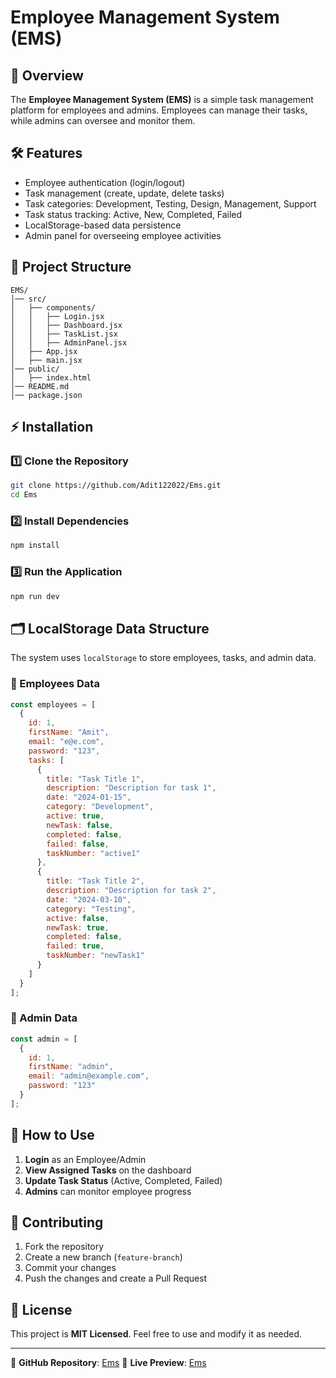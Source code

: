 # Employee Management System (EMS)

## 🚀 Overview
The **Employee Management System (EMS)** is a simple task management platform for employees and admins. Employees can manage their tasks, while admins can oversee and monitor them.

## 🛠 Features
- Employee authentication (login/logout)
- Task management (create, update, delete tasks)
- Task categories: Development, Testing, Design, Management, Support
- Task status tracking: Active, New, Completed, Failed
- LocalStorage-based data persistence
- Admin panel for overseeing employee activities

## 📂 Project Structure
```
EMS/
│── src/
│   ├── components/
│   │   ├── Login.jsx
│   │   ├── Dashboard.jsx
│   │   ├── TaskList.jsx
│   │   ├── AdminPanel.jsx
│   ├── App.jsx
│   ├── main.jsx
│── public/
│   ├── index.html
│── README.md
│── package.json
```

## ⚡ Installation
### 1️⃣ Clone the Repository
```sh
git clone https://github.com/Adit122022/Ems.git
cd Ems
```

### 2️⃣ Install Dependencies
```sh
npm install
```

### 3️⃣ Run the Application
```sh
npm run dev
```

## 🗂 LocalStorage Data Structure
The system uses `localStorage` to store employees, tasks, and admin data.

### 📌 Employees Data
```js
const employees = [
  {
    id: 1,
    firstName: "Amit",
    email: "e@e.com",
    password: "123",
    tasks: [
      {
        title: "Task Title 1",
        description: "Description for task 1",
        date: "2024-01-15",
        category: "Development",
        active: true,
        newTask: false,
        completed: false,
        failed: false,
        taskNumber: "active1"
      },
      {
        title: "Task Title 2",
        description: "Description for task 2",
        date: "2024-03-10",
        category: "Testing",
        active: false,
        newTask: true,
        completed: false,
        failed: true,
        taskNumber: "newTask1"
      }
    ]
  }
];
```

### 📌 Admin Data
```js
const admin = [
  {
    id: 1,
    firstName: "admin",
    email: "admin@example.com",
    password: "123"
  }
];
```

## 🚀 How to Use
1. **Login** as an Employee/Admin
2. **View Assigned Tasks** on the dashboard
3. **Update Task Status** (Active, Completed, Failed)
4. **Admins** can monitor employee progress

## 🤝 Contributing
1. Fork the repository
2. Create a new branch (`feature-branch`)
3. Commit your changes
4. Push the changes and create a Pull Request

## 📜 License
This project is **MIT Licensed**. Feel free to use and modify it as needed.

---
🔗 **GitHub Repository**: [Ems](https://github.com/Adit122022/Ems)
🔗 **Live  Preview**: [Ems](https://employeemanagementsytm.netlify.app/)
